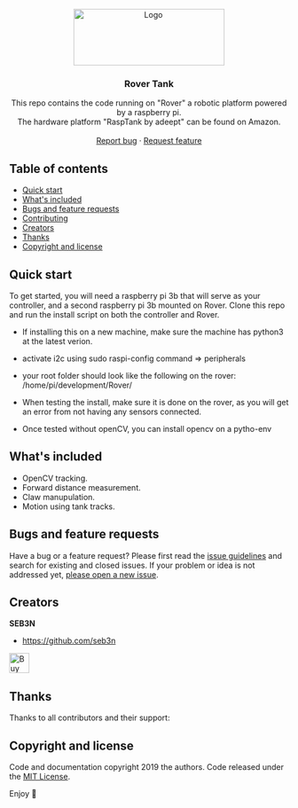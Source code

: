 <p align="center">
  <a href="https://rover.io/">
    <img src="rover_logo1.png" alt="Logo" width=272 height=102>
  </a>

  <h3 align="center">Rover Tank</h3>

  <p align="center">
    This repo contains the code running on "Rover" a robotic platform powered by a raspberry pi. 
    <br>
    The hardware platform "RaspTank by adeept" can be found on Amazon.
    <br>
    <br>
    <a href="https://github.com/seb3n/Rover/issues/new">Report bug</a>
    ·
    <a href="https://github.com/seb3n/Rover/issues/new">Request feature</a>
  </p>
</p>

## Table of contents

- [Quick start](#quick-start)
- [What's included](#whats-included)
- [Bugs and feature requests](#bugs-and-feature-requests)
- [Contributing](#contributing)
- [Creators](#creators)
- [Thanks](#thanks)
- [Copyright and license](#copyright-and-license)

## Quick start

To get started, you will need a raspberry pi 3b that will serve as your controller, and a second raspberry pi 3b mounted on Rover. Clone this repo and run the install script on both the controller and Rover.


- If installing this on a new machine, make sure the machine has python3 at the latest verion.

- activate i2c using sudo raspi-config command => peripherals

- your root folder should look like the following on the rover: /home/pi/development/Rover/

- When testing the install, make sure it is done on the rover, as you will get an error from not having any sensors connected.

- Once tested without openCV, you can install opencv on a pytho-env 

## What's included

* OpenCV tracking.
* Forward distance measurement.
* Claw manupulation.
* Motion using tank tracks.

## Bugs and feature requests

Have a bug or a feature request? Please first read the [issue guidelines](https://github.com/seb3n/Rover/master/CONTRIBUTING.md) and search for existing and closed issues. If your problem or idea is not addressed yet, [please open a new issue](https://github.com/seb3n/Rover/issues/new).

## Creators

**SEB3N**

- <https://github.com/seb3n>

<a href='https://ko-fi.com/' target='_blank'><img height='36' style='border:0px;height:36px;' src='https://az743702.vo.msecnd.net/cdn/kofi4.png?v=0' border='0' alt='Buy Me a Coffee at ko-fi.com' /></a>

## Thanks

Thanks to all contributors and their support:

## Copyright and license

Code and documentation copyright 2019 the authors. Code released under the [MIT License](https://github.com/seb3n/Rover/LICENSE).

Enjoy :metal:
